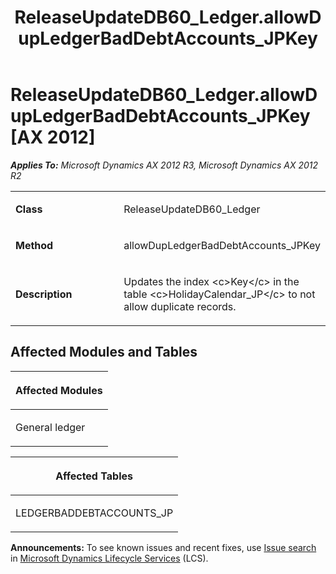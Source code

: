 ﻿---
title: ReleaseUpdateDB60_Ledger.allowDupLedgerBadDebtAccounts_JPKey
TOCTitle: ReleaseUpdateDB60_Ledger.allowDupLedgerBadDebtAccounts_JPKey
ms:assetid: a9182971-e1f1-86b4-682b-bdbdbde5ea12
ms:mtpsurl: https://msdn.microsoft.com/en-us/library/JJ686402(v=AX.60)
ms:contentKeyID: 49710358
ms.date: 05/18/2015
mtps_version: v=AX.60
---

# ReleaseUpdateDB60\_Ledger.allowDupLedgerBadDebtAccounts\_JPKey [AX 2012]


_**Applies To:** Microsoft Dynamics AX 2012 R3, Microsoft Dynamics AX 2012 R2_

<table>
<colgroup>
<col style="width: 50%" />
<col style="width: 50%" />
</colgroup>
<tbody>
<tr class="odd">
<td><p><strong>Class</strong></p></td>
<td><p>ReleaseUpdateDB60_Ledger</p></td>
</tr>
<tr class="even">
<td><p><strong>Method</strong></p></td>
<td><p>allowDupLedgerBadDebtAccounts_JPKey</p></td>
</tr>
<tr class="odd">
<td><p><strong>Description</strong></p></td>
<td><p>Updates the index &lt;c&gt;Key&lt;/c&gt; in the table &lt;c&gt;HolidayCalendar_JP&lt;/c&gt; to not allow duplicate records.</p></td>
</tr>
</tbody>
</table>


## Affected Modules and Tables

<table>
<colgroup>
<col style="width: 100%" />
</colgroup>
<thead>
<tr class="header">
<th><p>Affected Modules</p></th>
</tr>
</thead>
<tbody>
<tr class="odd">
<td><p>General ledger</p></td>
</tr>
</tbody>
</table>


<table>
<colgroup>
<col style="width: 100%" />
</colgroup>
<thead>
<tr class="header">
<th><p>Affected Tables</p></th>
</tr>
</thead>
<tbody>
<tr class="odd">
<td><p>LEDGERBADDEBTACCOUNTS_JP</p></td>
</tr>
</tbody>
</table>

  
**Announcements:** To see known issues and recent fixes, use [Issue search](http://go.microsoft.com/fwlink/?linkid=389258) in [Microsoft Dynamics Lifecycle Services](http://go.microsoft.com/fwlink/?linkid=306505) (LCS).

